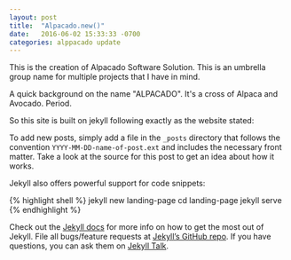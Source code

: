 ```yaml
---
layout: post
title:  "Alpacado.new()"
date:   2016-06-02 15:33:33 -0700
categories: alppacado update
---
```

This is the creation of Alpacado Software Solution.  This is an umbrella group name for multiple projects that I have in mind.

A quick background on the name "ALPACADO".  It's a cross of Alpaca and Avocado. Period. 

So this site is built on jekyll following exactly as the website stated: 

To add new posts, simply add a file in the `_posts` directory that follows the convention `YYYY-MM-DD-name-of-post.ext` and includes the necessary front matter. Take a look at the source for this post to get an idea about how it works.

Jekyll also offers powerful support for code snippets:

{% highlight shell %}
jekyll new landing-page
cd landing-page
jekyll serve
{% endhighlight %}

Check out the [Jekyll docs][jekyll-docs] for more info on how to get the most out of Jekyll. File all bugs/feature requests at [Jekyll’s GitHub repo][jekyll-gh]. If you have questions, you can ask them on [Jekyll Talk][jekyll-talk].

[jekyll-docs]: http://jekyllrb.com/docs/home
[jekyll-gh]:   https://github.com/jekyll/jekyll
[jekyll-talk]: https://talk.jekyllrb.com/
